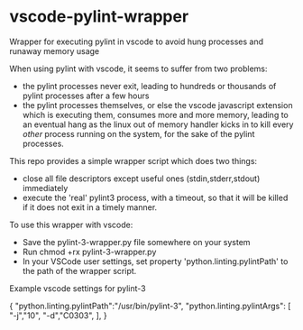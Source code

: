 # vscode-pylint-wrapper
Wrapper for executing pylint in vscode to avoid hung processes and runaway memory usage

When using pylint with vscode, it seems to suffer from two problems:

   - the pylint processes never exit, leading to hundreds or thousands of pylint processes after a few hours
   - the pylint processes themselves, or else the vscode javascript extension which is executing them, consumes more and more memory, leading to an eventual hang as the linux out of memory handler kicks in to kill every *other* process running on the system, for the sake of the pylint processes.
   
This repo provides a simple wrapper script which does two things:
  - close all file descriptors except useful ones (stdin,stderr,stdout) immediately
  - execute the 'real' pylint3 process, with a timeout, so that it will be killed if it does not exit in a timely manner.
  
To use this wrapper with vscode:

  - Save the pylint-3-wrapper.py file somewhere on your system
  - Run chmod +rx pylint-3-wrapper.py
  - In your VSCode user settings, set property 'python.linting.pylintPath' to the path of the wrapper script.
  
 
Example vscode settings for pylint-3

{ 
    "python.linting.pylintPath":"/usr/bin/pylint-3",
    "python.linting.pylintArgs": [
        "-j","10",
        "-d","C0303",
    ],
}
